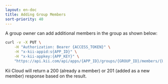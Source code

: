 ```yaml
---
layout: en-doc
title: Adding Group Members
sort-priority: 40
---
```

A group owner can add additional members in the group as shown below:

```sh
curl -v -X PUT \
    -H "Authorization: Bearer {ACCESS_TOKEN}" \
    -H "x-kii-appid:s{APP_ID}" \
    -H "x-kii-appkey:{APP_KEY}" \
    "https://api.kii.com/api/apps/{APP_ID}/groups/{GROUP_ID}/members/{USER_ID}"
```

Kii Cloud will return a 200 (already a member) or 201 (added as a new member) response based on the result.
